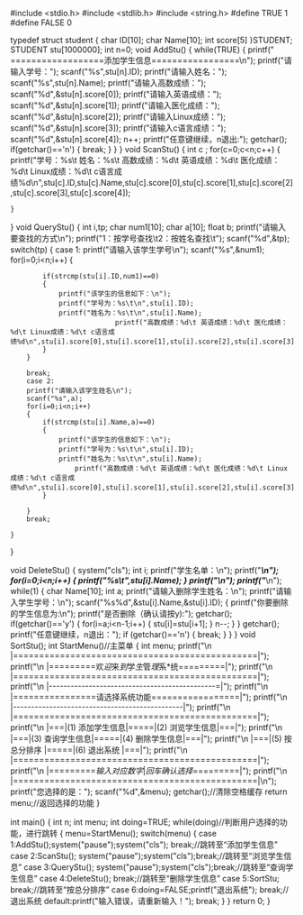 #include <stdio.h>
#include <stdlib.h>
#include <string.h>
#define TRUE 1
#define FALSE 0

typedef struct student
{
    char ID[10];
    char Name[10];
    int score[5]
}STUDENT;
STUDENT stu[1000000];
int n=0;
void AddStu()
{
    while(TRUE)
    {
    printf("             ==================添加学生信息=================\n");
    printf("请输入学号：");
    scanf("%s",stu[n].ID);
    printf("请输入姓名：");
    scanf("%s",stu[n].Name);
    printf("请输入高数成绩：");
    scanf("%d",&stu[n].score[0]);
    printf("请输入英语成绩：");
    scanf("%d",&stu[n].score[1]);
    printf("请输入医化成绩：");
    scanf("%d",&stu[n].score[2]);
    printf("请输入Linux成绩：");
    scanf("%d",&stu[n].score[3]);
    printf("请输入c语言成绩：");
    scanf("%d",&stu[n].score[4]);
    n++;
    printf("任意键继续，n退出:");
    getchar();
    if(getchar()=='n')
		{
			break;
		}
    }
}
void ScanStu()
{
    int c ;
    for(c=0;c<n;c++)
    {
        printf("学号：%s\t 姓名：%s\t 高数成绩：%d\t 英语成绩：%d\t 医化成绩：%d\t Linux成绩：%d\t c语言成绩%d\n",stu[c].ID,stu[c].Name,stu[c].score[0],stu[c].score[1],stu[c].score[2],stu[c].score[3],stu[c].score[4]);

    }
}
void QueryStu()
{
	int i,tp;
	char num1[10];
	char a[10];
	float b;
	printf("请输入要查找的方式\n");
	printf("1：按学号查找\t2：按姓名查找\t");
	scanf("%d",&tp);
	switch(tp)
	{
		case 1:
		printf("请输入该学生学号\n");
		scanf("%s",&num1);
		for(i=0;i<n;i++)
		{

			if(strcmp(stu[i].ID,num1)==0)
			{
				printf("该学生的信息如下：\n");
				printf("学号为：%s\t\n",stu[i].ID);
				printf("姓名为：%s\t\n",stu[i].Name);
                              printf("高数成绩：%d\t 英语成绩：%d\t 医化成绩：%d\t Linux成绩：%d\t c语言成   绩%d\n",stu[i].score[0],stu[i].score[1],stu[i].score[2],stu[i].score[3],stu[i].score[4]);
			}
		}

		break;
		case 2:
		printf("请输入该学生姓名\n");
		scanf("%s",a);
		for(i=0;i<n;i++)
		{
			if(strcmp(stu[i].Name,a)==0)
			{
				printf("该学生的信息如下：\n");
				printf("学号为：%s\t\n",stu[i].ID);
				printf("姓名为：%s\t\n",stu[i].Name);
			        printf("高数成绩：%d\t 英语成绩：%d\t 医化成绩：%d\t Linux成绩：%d\t c语言成    绩%d\n",stu[i].score[0],stu[i].score[1],stu[i].score[2],stu[i].score[3],stu[i].score[4]);
			}

		}
		break;

	}
}

void DeleteStu()
{
	 system("cls");
     int i;
     printf("学生名单：\n");
     printf("*************************************************\n");
     for(i=0;i<n;i++)
	 {
	 	printf("%s\t",stu[i].Name);
	 }
	 printf("\n");
	 printf("*************************************************\n");
     while(1)
     {
         char Name[10];
         int a;
      printf("请输入删除学生姓名：\n");
      printf("请输入学生学号：\n");
         scanf("%s%d",&stu[i].Name,&stu[i].ID);
         {
              printf("你要删除的学生信息为:\n");
              printf("是否删除（确认请按y):");
              getchar();
              if(getchar()=='y')
              {
                   for(i=a;i<n-1;i++)
                   {
                       stu[i]=stu[i+1];
                   }
                   n--;
              }
         }
         getchar();
         printf("任意键继续，n退出：");
         if (getchar()=='n')
         {
              break;
         }
     }
}
void SortStu();
int StartMenu()//主菜单
{
    int menu;
    printf("\n            |===============================================|");
    printf("\n            |=========欢*迎*来*到*学*生*管*理*系*统=========|");
    printf("\n            |===============================================|");
    printf("\n            |----------------------------------------------=|");
    printf("\n            |================请选择系统功能=================|");
    printf("\n            |-----------------------------------------------|");
    printf("\n            |===============================================|");
    printf("\n            |===|(1) 添加学生信息|=====|(2) 浏览学生信息|===|");
    printf("\n            |===|(3) 查询学生信息|=====|(4) 删除学生信息|===|");
    printf("\n            |===|(5)  按总分排序 |=====|(6)   退出系统  |===|");
    printf("\n            |===============================================|");
    printf("\n            |=========*输入对应数字*|*回车确认选择*=========|");
    printf("\n            |===============================================|\n");
    printf("您选择的是：");
    scanf("%d",&menu);
    getchar();//清除空格缓存
    return menu;//返回选择的功能
}

int main()
{
    int n;
    int menu;
    int doing=TRUE;
    while(doing)//判断用户选择的功能，进行跳转
    {
        menu=StartMenu();
        switch(menu)
        {
            case 1:AddStu();system("pause");system("cls"); break;//跳转至“添加学生信息”
            case 2:ScanStu(); system("pause");system("cls");break;//跳转至“浏览学生信息”
            case 3:QueryStu(); system("pause");system("cls");break;//跳转至“查询学生信息”
            case 4:DeleteStu(); break;//跳转至“删除学生信息”
            case 5:SortStu; break;//跳转至“按总分排序”
            case 6:doing=FALSE;printf("退出系统"); break;//退出系统
            default:printf("输入错误，请重新输入！"); break;
        }
    }
    return 0;
}
